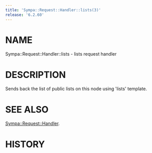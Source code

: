 ```yaml
---
title: 'Sympa::Request::Handler::lists(3)'
release: '6.2.60'
---
```


# NAME

Sympa::Request::Handler::lists - lists request handler

# DESCRIPTION

Sends back the list of public lists on this node using 'lists' template.

# SEE ALSO

[Sympa::Request::Handler](./Sympa-Request-Handler.3.md).

# HISTORY
